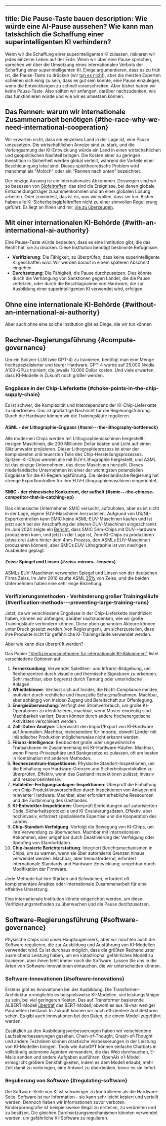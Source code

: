 

---
title: Die Pause-Taste bauen
description: Wie würde eine AI-Pause aussehen? Wie kann man tatsächlich die Schaffung einer superintelligenten KI verhindern?
---

Wenn wir die Schaffung einer superintelligenten KI zulassen, riskieren wir jedes einzelne Leben auf der Erde.
Wenn wir über eine Pause sprechen, sprechen wir über die Umsetzung eines internationalen Verbots der Schaffung einer superintelligenten KI.
Einige argumentieren, dass es zu früh ist, die Pause-Taste zu drücken (wir [tun es nicht](/urgency)), aber die meisten Experten scheinen sich einig zu sein, dass es gut sein könnte, eine Pause einzulegen, wenn die Entwicklungen zu schnell voranschreiten.
Aber bisher haben wir keine Pause-Taste.
Also sollten wir anfangen, darüber nachzudenken, wie das funktionieren würde und wie wir es umsetzen können.

## Das Rennen: warum wir internationale Zusammenarbeit benötigen {#the-race-why-we-need-international-cooperation}

Wir erwarten nicht, dass ein einzelnes Land in der Lage ist, eine Pause umzusetzen.
Die wirtschaftlichen Anreize sind zu stark, und die Verlangsamung der KI-Entwicklung würde ein Land in einen wirtschaftlichen und geopolitischen Nachteil bringen.
Die Kosten einer zu geringen Investition in Sicherheit werden global verteilt, während die Vorteile einer Beschleunigung lokal sind.
Dieses spieltheoretische Problem wird manchmal als "Moloch" oder ein "Rennen nach unten" bezeichnet.

Der einzige Ausweg ist ein internationales Abkommen.
Deswegen sind wir so besessen von [Gipfeltreffen](/summit): das sind die Ereignisse, bei denen globale Entscheidungsträger zusammenkommen und an einer globalen Lösung arbeiten.
Oder zumindest, das ist es, was wir wollen, dass sie tun.
Bisher haben alle KI-Sicherheitsgipfeltreffen nicht zu einer sinnvollen Regulierung geführt.
Es liegt an Ihnen und mir, [sie zu überzeugen](/action).

## Mit einer internationalen KI-Behörde {#with-an-international-ai-authority}

Eine Pause-Taste würde bedeuten, dass es eine Institution gibt, die das Recht hat, sie zu drücken.
Diese Institution benötigt bestimmte Befugnisse:

- **Verifizierung**: Die Fähigkeit, zu überprüfen, dass keine superintelligente KI geschaffen wird. Wir werden darauf in einem späteren Abschnitt eingehen.
- **Durchsetzung**: Die Fähigkeit, die Pause durchzusetzen. Dies könnte durch die Verhängung von Sanktionen gegen Länder, die die Pause verletzen, oder durch die Beschlagnahme von Hardware, die zur Ausbildung einer superintelligenten KI verwendet wird, erfolgen.

## Ohne eine internationale KI-Behörde {#without-an-international-ai-authority}

Aber auch ohne eine solche Institution gibt es Dinge, die wir tun können

## Rechner-Regierungsführung {#compute-governance}

Um ein Spitzen-LLM (wie GPT-4) zu trainieren, benötigt man eine Menge hochspezialisierter und teurer Hardware.
GPT-4 wurde auf 25.000 Nvidia A100-GPUs trainiert, die jeweils 10.000 Dollar kosten.
Und viele erwarten, dass KI-Modelle in Zukunft noch größer werden.

### Engpässe in der Chip-Lieferkette {#choke-points-in-the-chip-supply-chain}

Es ist schwer, die Komplexität und Interdependenz der KI-Chip-Lieferkette zu übertreiben.
Das ist großartige Nachricht für die Regierungsführung.
Durch die Hardware können wir die Trainingsläufe regulieren.

#### ASML - der Lithographie-Engpass {#asml---the-lithography-bottleneck}

Alle modernen Chips werden mit Lithographiemaschinen hergestellt: riesigen Maschinen, die 200 Millionen Dollar kosten und Licht auf einen Siliziumwafer projizieren.
Dieser Lithographieprozess ist einer der komplexesten und teuersten Teile des Chip-Herstellungsprozesses.
Spitzen-KI-Chips werden alle mit EUV-Lithographie hergestellt, und ASML ist das einzige Unternehmen, das diese Maschinen herstellt.
Dieses niederländische Unternehmen ist einer der wichtigsten potenziellen Engpässe für die KI-Regierungsführung.
Die niederländische Regierung hat strenge Exportkontrollen für ihre EUV-Lithographiemaschinen eingerichtet,

#### SMIC - der chinesische Konkurrent, der aufholt {#smic---the-chinese-competitor-that-is-catching-up}

Das chinesische Unternehmen SMIC versucht, aufzuholen, aber es ist nicht in der Lage, eigene EUV-Maschinen herzustellen.
Aufgrund von US/NL-Exportkontrollen kann SMIC keine ASML-EUV-Maschinen kaufen und ist jetzt auch bei der Anschaffung der älteren DUV-Maschinen eingeschränkt.
Im Juni 2024 zeigte ein [Bericht](https://evertiq.com/news/55926), dass SMIC 5nm-Chips mit DUV-Hardware produzieren kann,
und jetzt in der Lage ist, 7nm-KI-Chips zu produzieren (etwa drei Jahre hinter dem 4nm-Prozess, den ASMLs EUV-Maschinen produzieren können), aber SMICs EUV-Lithographie ist von niedrigen Ausbeuten geplagt.

#### Zeiss: Spiegel und Linsen {#zeiss-mirrors--lensens}

ASMLs EUV-Maschinen verwenden Spiegel und Linsen von der deutschen Firma Zeiss.
Im Jahr 2016 kaufte ASML [25%](https://optics.org/news/7/11/11) von Zeiss, und die beiden Unternehmen haben eine sehr enge Beziehung.

### Verifizierungsmethoden - Verhinderung großer Trainingsläufe {#verification-methods---preventing-large-training-runs}

Jetzt, da wir verschiedene Engpässe in der Chip-Lieferkette identifiziert haben, können wir anfangen, darüber nachzudenken, wie wir große Trainingsläufe verhindern können.
Diese oben genannten Akteure können unter Druck gesetzt werden (von Regierungen), um sicherzustellen, dass ihre Produkte nicht für gefährliche KI-Trainingsläufe verwendet werden.

Aber wie kann dies überprüft werden?

Das Papier ["Verifizierungsmethoden für internationale KI-Abkommen"](https://arxiv.org/abs/2408.16074) listet verschiedene Optionen auf:

1. **Fernerkundung**: Verwendet Satelliten- und Infrarot-Bildgebung, um Rechenzentren durch visuelle und thermische Signaturen zu erkennen. Sehr machbar, aber begrenzt durch Tarnung oder unterirdische Anlagen.
2. **Whistleblower**: Verlässt sich auf Insider, die Nicht-Compliance melden, motiviert durch rechtliche und finanzielle Schutzmaßnahmen. Machbar, aber abhängig von Insider-Zugang und Bereitschaft zur Offenlegung.
3. **Energieüberwachung**: Verfolgt den Stromverbrauch, um große KI-Operationen zu identifizieren, machbar, wenn Muster eindeutig sind. Machbarkeit variiert; Daten können durch andere hochenergetische Aktivitäten verschleiert werden.
4. **Zoll-Daten-Analyse**: Überwacht den Import/Export von KI-Hardware auf Anomalien. Machbar, insbesondere für Importe, obwohl Länder mit inländischer Produktion möglicherweise nicht erkannt werden.
5. **Finanz-Intelligence**: Beobachtet große oder ungewöhnliche Transaktionen im Zusammenhang mit KI-Hardware-Käufen. Machbar, wenn Finanz-Privatsphäre und Bankgesetze es zulassen, oft am besten in Kombination mit anderen Methoden.
6. **Rechenzentrum-Inspektionen**: Physische Standort-Inspektionen, um die Einhaltung von Hardware-Grenzen und Sicherheitsprotokollen zu überprüfen. Effektiv, wenn das Gastland Inspektionen zulässt; invasiv und ressourcenintensiv.
7. **Halbleiter-Fertigungsanlagen-Inspektionen**: Überprüft die Einhaltung von Chip-Produktionsvorschriften durch Inspektionen von Anlagen mit relevanter Hardware. Machbar, aber erfordert erhebliche Ressourcen und die Zustimmung des Gastlandes.
8. **KI-Entwickler-Inspektionen**: Überprüft Einrichtungen auf autorisierten Code, Sicherheitsprotokolle und KI-Evaluierungsdaten. Effektiv, aber hochinvasiv, erfordert spezialisierte Expertise und die Kooperation des Landes.
9. **Chip-Standort-Verfolgung**: Verfolgt die Bewegung von KI-Chips, um ihre Verwendung zu überwachen. Machbar mit internationalen Abkommen, aber umgehbar durch Deaktivierung der Verfolgung oder Spoofing von Standortdaten.
10. **Chip-basierte Berichterstattung**: Integriert Berichtsmechanismen in Chips, um zu warnen, wenn sie über autorisierte Grenzen hinaus verwendet werden. Machbar, aber herausfordernd, erfordert internationale Standards und Hardware-Entwicklung; umgehbar durch Modifikation der Firmware.

Jede Methode hat ihre Stärken und Schwächen, erfordert oft komplementäre Ansätze oder internationale Zusammenarbeit für eine effektive Umsetzung.

Eine internationale Institution könnte eingerichtet werden, um diese Verifizierungsmethoden zu überwachen und die Pause durchzusetzen.

## Software-Regierungsführung {#software-governance}

Physische Chips sind unser Hauptaugenmerk, aber wir möchten auch die Software regulieren, die zur Ausbildung und Ausführung von KI-Modellen verwendet wird.
Es ist durchaus möglich, dass die größten Rechencluster ausreichend Leistung haben, um ein katastrophal gefährliches Modell zu trainieren, aber ihnen fehlt immer noch die Software.
Lassen Sie uns in die Arten von Software-Innovationen eintauchen, die wir unterscheiden können.

### Software-Innovationen {#software-innovations}

Erstens gibt es Innovationen bei der Ausbildung.
Die Transformer-Architektur ermöglichte es beispielsweise KI-Modellen, viel leistungsfähiger zu sein, bei viel geringeren Kosten.
Das auf Transformer basierende ALBERT-Modell [übertraf](https://arxiv.org/pdf/2308.04950) das BERT-Modell, obwohl es aus 18-mal weniger Parametern bestand.
In Zukunft können wir noch effizientere Architekturen sehen.
Es gibt auch Innovationen bei den Daten, die einem Modell zugeführt werden.

Zusätzlich zu den Ausbildungsverbesserungen haben wir verschiedene Laufzeitverbesserungen gesehen.
Chain-of-Thought, Graph-of-Thought und andere Techniken können drastische Verbesserungen in der Leistung von KI-Modellen bringen.
Tools wie AutoGPT können einfache Chatbots in vollständig autonome Agenten verwandeln, die das Web durchsuchen, E-Mails senden und andere Aufgaben ausführen.
OpenAIs o1-Modell ermöglicht größere Denkfähigkeiten, indem es dem Modell erlaubt, mehr Zeit damit zu verbringen, eine Antwort zu überdenken, bevor es sie liefert.

### Regulierung von Software {#regulating-software}

Die Software-Seite von KI ist schwieriger zu kontrollieren als die Hardware-Seite.
Software ist nur Information - sie kann sehr leicht kopiert und verteilt werden.
Dennoch haben wir Informationen zuvor verboten.
Kinderpornografie ist beispielsweise illegal zu erstellen, zu verbreiten und zu besitzen.
Die gleichen Durchsetzungsmechanismen könnten verwendet werden, um gefährliche KI-Software zu regulieren.